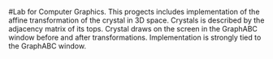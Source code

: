 #Lab for Computer Graphics.
This progects includes implementation of the affine transformation of the crystal in 3D space.
Crystals is described by the adjacency matrix of its tops.
Crystal draws on the screen in the GraphABC window before and after transformations.
Implementation is strongly tied to the GraphABC window.
